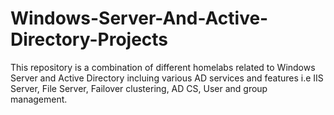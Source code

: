 # Windows-Server-And-Active-Directory-Projects
This repository is a combination of different homelabs related to Windows Server and Active Directory incluing various AD services and features i.e IIS Server, File Server, Failover clustering, AD CS, User and group management.
